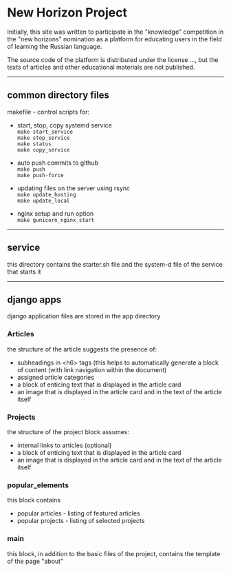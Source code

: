 # New Horizon Project

Initially, this site was written to participate in the "knowledge" competition in the "new horizons" nomination as a platform for educating users in the field of learning the Russian language.

The source code of the platform is distributed under the license ..., but the texts of articles and other educational materials are not published.

---
## common directory files

makefile - control scripts for:
  * start, stop, copy systemd service<br>
    `make start_service`<br>
    `make stop_service`<br>
    `make status`<br>
    `make copy_service`
  * auto push commits to github<br>
    `make push`<br>
    `make push-force`
  * updating files on the server using rsync<br>
    `make update_hosting`<br>
    `make update_local`

  * nginx setup and run option<br>
    `make gunicorn_nginx_start`

---
## service

this directory contains the starter.sh file and the system-d file of the service that starts it

---
## django apps

django application files are stored in the app directory

### Articles

the structure of the article suggests the presence of:
  * subheadings in \<h6\> tags (this helps to automatically generate a block of content (with link navigation within the document)
  * assigned article categories
  * a block of enticing text that is displayed in the article card
  * an image that is displayed in the article card and in the text of the article itself

### Projects

the structure of the project block assumes:
  * internal links to articles (optional)
  * a block of enticing text that is displayed in the article card
  * an image that is displayed in the article card and in the text of the article itself

### popular_elements

this block contains
  * popular articles - listing of featured articles
  * popular projects - listing of selected projects

### main

this block, in addition to the basic files of the project, contains the template of the page "about"
